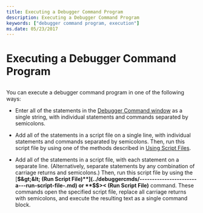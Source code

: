 ```yaml
---
title: Executing a Debugger Command Program
description: Executing a Debugger Command Program
keywords: ["debugger command program, execution"]
ms.date: 05/23/2017
---
```


# Executing a Debugger Command Program


## <span id="ddk_debugger_command_program_execution_dbg"></span><span id="DDK_DEBUGGER_COMMAND_PROGRAM_EXECUTION_DBG"></span>


You can execute a debugger command program in one of the following ways:

-   Enter all of the statements in the [Debugger Command window](debugger-command-window.md) as a single string, with individual statements and commands separated by semicolons.

-   Add all of the statements in a script file on a single line, with individual statements and commands separated by semicolons. Then, run this script file by using one of the methods described in [Using Script Files](../debuggercmds/using-script-files.md).

-   Add all of the statements in a script file, with each statement on a separate line. (Alternatively, separate statements by any combination of carriage returns and semicolons.) Then, run this script file by using the [**$&gt;&lt; (Run Script File)**](../debuggercmds/-----------------------a---run-script-file-.md) or **$$&gt;&lt; (Run Script File)** command. These commands open the specified script file, replace all carriage returns with semicolons, and execute the resulting text as a single command block.

 

 